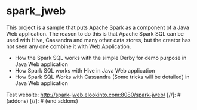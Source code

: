 # spark_jweb

This project is a sample that puts Apache Spark as a component of a Java Web application. 
The reason to do this is that Apache Spark SQL can be used with Hive, Cassandra and many other
data stores, but the creator has not seen any one combine it with Web Application.

- How the Spark SQL works with the simple Derby for demo purpose in Java Web application
- How Spark SQL works with Hive in Java Web application
- How Spark SQL Works with Cassandra (Some tricks will be detailed) in Java Web application

Test website: http://spark-jweb.elookinto.com:8080/spark-jweb/
[//]: # (addons)
[//]: # (end addons)

